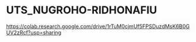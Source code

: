 # UTS_NUGROHO-RIDHONAFIU

https://colab.research.google.com/drive/1rTuM0cjmUf5FPSDuzdMsK6B0GUV2zRcf?usp=sharing
